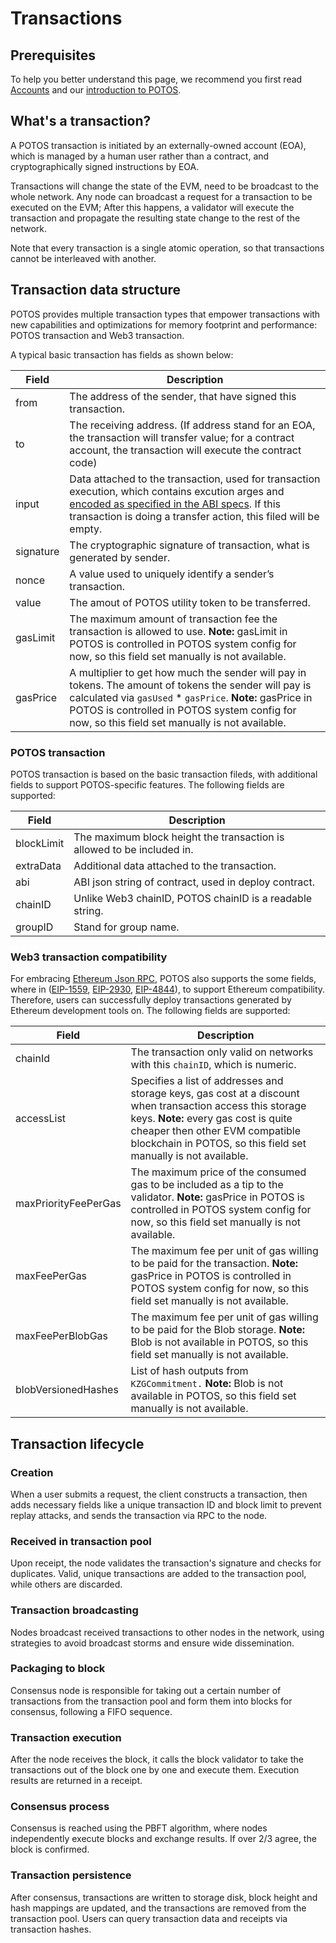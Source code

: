 # Transactions

## Prerequisites

To help you better understand this page, we recommend you first read [Accounts](./accounts.md) and our [introduction to POTOS](https://docs.potos.hk/en/latest/concepts/index.html#what-is-fisco-bcos).

## What's a transaction?

A POTOS transaction is initiated by an externally-owned account (EOA), which is managed by a human user rather than a contract, and cryptographically signed instructions by EOA.

Transactions will change the state of the EVM, need to be broadcast to the whole network. Any node can broadcast a request for a transaction to be executed on the EVM; After this happens, a validator will execute the transaction and propagate the resulting state change to the rest of the network.

Note that every transaction is a single atomic operation, so that transactions cannot be interleaved with another.

## Transaction data structure

POTOS provides multiple transaction types that empower transactions with new capabilities and optimizations for memory footprint and performance: POTOS transaction and Web3 transaction.

A typical basic transaction has fields as shown below:

| Field     | Description                                                                                                                                                                                                                                                                                                        |
|-----------|--------------------------------------------------------------------------------------------------------------------------------------------------------------------------------------------------------------------------------------------------------------------------------------------------------------------|
| from      | The address of the sender, that have signed this transaction.                                                                                                                                                                                                                                                      |
| to        | The receiving address. (If address stand for an EOA, the transaction will transfer value; for a contract account, the transaction will execute the contract code)                                                                                                                                                  |
| input     | Data attached to the transaction, used for transaction execution, which contains excution arges and [encoded as specified in the ABI specs](https://docs.soliditylang.org/en/latest/abi-spec.html#formal-specification-of-the-encoding). If this transaction is doing a transfer action, this filed will be empty. |
| signature | The cryptographic signature of transaction, what is generated by sender.                                                                                                                                                                                                                                           |
| nonce     | A value used to uniquely identify a sender’s transaction.                                                                                                                                                                                                                                                          |
| value     | The amout of POTOS utility token to be transferred.                                                                                                                                                                                                                                                                |
| gasLimit  | The maximum amount of transaction fee the transaction is allowed to use. **Note:** gasLimit in POTOS is controlled in POTOS system config for now, so this field set manually is not available.                                                                                                                    |
| gasPrice  | A multiplier to get how much the sender will pay in tokens. The amount of tokens the sender will pay is calculated via `gasUsed` * `gasPrice`. **Note:** gasPrice in POTOS is controlled in POTOS system config for now, so this field set manually is not available.                                              |

### POTOS transaction

POTOS transaction is based on the basic transaction fileds, with additional fields to support POTOS-specific features. The following fields are supported:

| Field      | Description                                                  |
| ---------- | ------------------------------------------------------------ |
| blockLimit | The maximum block height the transaction is allowed to be included in. |
| extraData  | Additional data attached to the transaction.                 |
| abi        | ABI json string of contract, used in deploy contract.        |
| chainID    | Unlike Web3 chainID, POTOS chainID is a readable string.     |
| groupID    | Stand for group name.                                        |

### Web3 transaction compatibility

For embracing [Ethereum Json RPC](https://ethereum.org/en/developers/docs/apis/json-rpc/#json-rpc-methods), POTOS also supports the some fields, where in ([EIP-1559](https://eips.ethereum.org/EIPS/eip-1559), [EIP-2930](https://eips.ethereum.org/EIPS/eip-2930), [EIP-4844](https://eips.ethereum.org/EIPS/eip-4844)), to support Ethereum compatibility. Therefore, users can successfully deploy transactions generated by Ethereum development tools on. The following fields are supported:

| Field                | Description                                                  |
| -------------------- | ------------------------------------------------------------ |
| chainId              | The transaction only valid on networks with this `chainID`, which is numeric. |
| accessList           | Specifies a list of addresses and storage keys, gas cost at a discount when transaction access this storage keys. **Note:** every gas cost is quite cheaper then other EVM compatible blockchain in POTOS, so this field set manually is not available. |
| maxPriorityFeePerGas | The maximum price of the consumed gas to be included as a tip to the validator.  **Note:** gasPrice in POTOS is controlled in POTOS system config for now, so this field set manually is not available. |
| maxFeePerGas         | The maximum fee per unit of gas willing to be paid for the transaction.  **Note:** gasPrice in POTOS is controlled in POTOS system config for now, so this field set manually is not available. |
| maxFeePerBlobGas     | The maximum fee per unit of gas willing to be paid for the Blob storage.  **Note:** Blob is not available in POTOS, so this field set manually is not available. |
| blobVersionedHashes  | List of hash outputs from `KZGCommitment.`  **Note:** Blob is not available in POTOS, so this field set manually is not available. |

## Transaction lifecycle

### Creation

When a user submits a request, the client constructs a transaction, then adds necessary fields like a unique transaction ID and block limit to prevent replay attacks, and sends the transaction via RPC to the node.

### Received in transaction pool

Upon receipt, the node validates the transaction's signature and checks for duplicates. Valid, unique transactions are added to the transaction pool, while others are discarded.

### Transaction broadcasting

Nodes broadcast received transactions to other nodes in the network, using strategies to avoid broadcast storms and ensure wide dissemination.

### Packaging to block

Consensus node is responsible for taking out a certain number of transactions from the transaction pool and form them into blocks for consensus, following a FIFO sequence.

### Transaction execution

After the node receives the block, it calls the block validator to take the transactions out of the block one by one and execute them. Execution results are returned in a receipt.

### Consensus process

Consensus is reached using the PBFT algorithm, where nodes independently execute blocks and exchange results. If over 2/3 agree, the block is confirmed.

### Transaction persistence

After consensus, transactions are written to storage disk, block height and hash mappings are updated, and the transactions are removed from the transaction pool. Users can query transaction data and receipts via transaction hashes.
